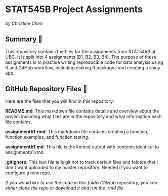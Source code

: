 # STAT545B Project Assignments
*by Christine Chen*

## Summary 📑
This repository contains the files for the assignments from STAT545B at UBC. It is split into 4 assignments (B1, B2, B3, B4). The purpose of these assignments is to practice writing reproducible code for data analysis using R and GitHub workflow, including making R packages and creating a shiny app. 

## GitHub Repository Files 📂
Here are the files that you will find in this repository: 

**README.md**: This markdown file contains details and overview about the project including what files are in the repository and what information each file contains.

**assignmentb1.rmd**: This markdown file contains creating a function, function examples, and function testing.

**assignmentb1.md**: This file is the knitted output with contents identical to assignmentb1.rmd.

**.gitignore**: This text file tells git not to track certain files and folders that I don't want uploaded to my master repository. Needed if you want to configure a new repo.

*If you would like to use the code in this folder/GitHub repository, you can either clone the repo or download it and run the .rmd file.*
